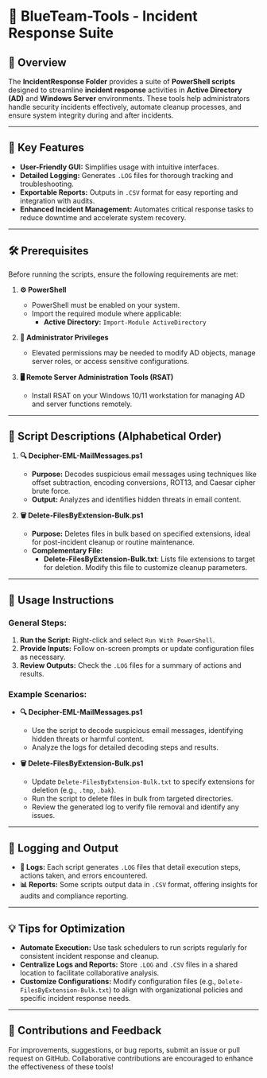 # 🔵 BlueTeam-Tools - Incident Response Suite

## 📝 Overview

The **IncidentResponse Folder** provides a suite of **PowerShell scripts** designed to streamline **incident response** activities in **Active Directory (AD)** and **Windows Server** environments. These tools help administrators handle security incidents effectively, automate cleanup processes, and ensure system integrity during and after incidents.

---

## 🔑 Key Features

- **User-Friendly GUI:** Simplifies usage with intuitive interfaces.  
- **Detailed Logging:** Generates `.LOG` files for thorough tracking and troubleshooting.  
- **Exportable Reports:** Outputs in `.CSV` format for easy reporting and integration with audits.  
- **Enhanced Incident Management:** Automates critical response tasks to reduce downtime and accelerate system recovery.

---

## 🛠️ Prerequisites

Before running the scripts, ensure the following requirements are met:

1. **⚙️ PowerShell**
   - PowerShell must be enabled on your system.  
   - Import the required module where applicable:  
     - **Active Directory:** `Import-Module ActiveDirectory`

2. **🔑 Administrator Privileges**
   - Elevated permissions may be needed to modify AD objects, manage server roles, or access sensitive configurations.

3. **🖥️ Remote Server Administration Tools (RSAT)**
   - Install RSAT on your Windows 10/11 workstation for managing AD and server functions remotely.

---

## 📄 Script Descriptions (Alphabetical Order)

1. **🔍 Decipher-EML-MailMessages.ps1**  
   - **Purpose:** Decodes suspicious email messages using techniques like offset subtraction, encoding conversions, ROT13, and Caesar cipher brute force.  
   - **Output:** Analyzes and identifies hidden threats in email content.

2. **🗑️ Delete-FilesByExtension-Bulk.ps1**  
   - **Purpose:** Deletes files in bulk based on specified extensions, ideal for post-incident cleanup or routine maintenance.  
   - **Complementary File:**  
     - **Delete-FilesByExtension-Bulk.txt**: Lists file extensions to target for deletion. Modify this file to customize cleanup parameters.

---

## 🚀 Usage Instructions

### General Steps:
1. **Run the Script:** Right-click and select `Run With PowerShell`.  
2. **Provide Inputs:** Follow on-screen prompts or update configuration files as necessary.  
3. **Review Outputs:** Check the `.LOG` files for a summary of actions and results.

### Example Scenarios:

- **🔍 Decipher-EML-MailMessages.ps1**  
   - Use the script to decode suspicious email messages, identifying hidden threats or harmful content.  
   - Analyze the logs for detailed decoding steps and results.

- **🗑️ Delete-FilesByExtension-Bulk.ps1**  
   - Update `Delete-FilesByExtension-Bulk.txt` to specify extensions for deletion (e.g., `.tmp`, `.bak`).  
   - Run the script to delete files in bulk from targeted directories.  
   - Review the generated log to verify file removal and identify any issues.

---

## 📝 Logging and Output

- **📄 Logs:** Each script generates `.LOG` files that detail execution steps, actions taken, and errors encountered.  
- **📊 Reports:** Some scripts output data in `.CSV` format, offering insights for audits and compliance reporting.

---

## 💡 Tips for Optimization

- **Automate Execution:** Use task schedulers to run scripts regularly for consistent incident response and cleanup.  
- **Centralize Logs and Reports:** Store `.LOG` and `.CSV` files in a shared location to facilitate collaborative analysis.  
- **Customize Configurations:** Modify configuration files (e.g., `Delete-FilesByExtension-Bulk.txt`) to align with organizational policies and specific incident response needs.

---

## 🎯 Contributions and Feedback

For improvements, suggestions, or bug reports, submit an issue or pull request on GitHub. Collaborative contributions are encouraged to enhance the effectiveness of these tools!